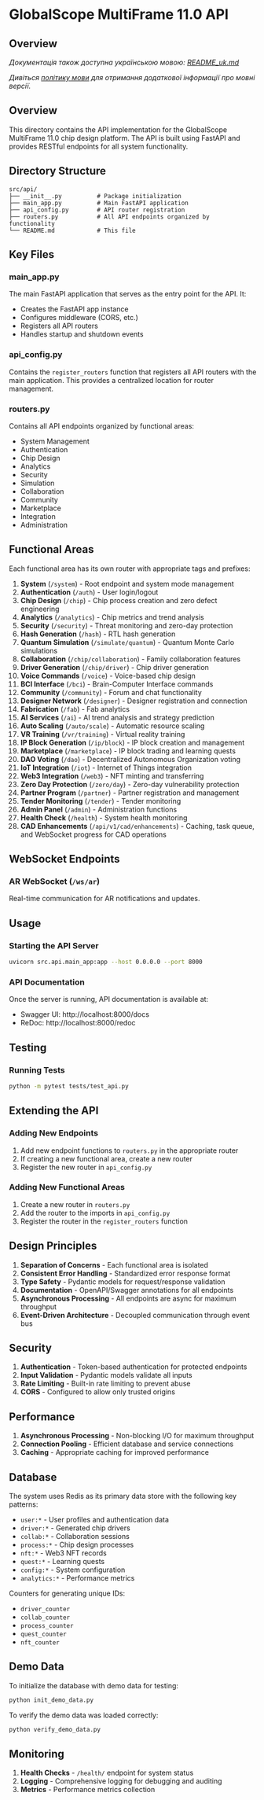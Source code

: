 # GlobalScope MultiFrame 11.0 API

## Overview

*Документація також доступна українською мовою: [README_uk.md](README_uk.md)*

*Дивіться [політику мови](../../docs/language_policy.md) для отримання додаткової інформації про мовні версії.*

## Overview
This directory contains the API implementation for the GlobalScope MultiFrame 11.0 chip design platform. The API is built using FastAPI and provides RESTful endpoints for all system functionality.

## Directory Structure
```
src/api/
├── __init__.py          # Package initialization
├── main_app.py          # Main FastAPI application
├── api_config.py        # API router registration
├── routers.py           # All API endpoints organized by functionality
└── README.md            # This file
```

## Key Files

### main_app.py
The main FastAPI application that serves as the entry point for the API. It:
- Creates the FastAPI app instance
- Configures middleware (CORS, etc.)
- Registers all API routers
- Handles startup and shutdown events

### api_config.py
Contains the `register_routers` function that registers all API routers with the main application. This provides a centralized location for router management.

### routers.py
Contains all API endpoints organized by functional areas:
- System Management
- Authentication
- Chip Design
- Analytics
- Security
- Simulation
- Collaboration
- Community
- Marketplace
- Integration
- Administration

## Functional Areas

Each functional area has its own router with appropriate tags and prefixes:

1. **System** (`/system`) - Root endpoint and system mode management
2. **Authentication** (`/auth`) - User login/logout
3. **Chip Design** (`/chip`) - Chip process creation and zero defect engineering
4. **Analytics** (`/analytics`) - Chip metrics and trend analysis
5. **Security** (`/security`) - Threat monitoring and zero-day protection
6. **Hash Generation** (`/hash`) - RTL hash generation
7. **Quantum Simulation** (`/simulate/quantum`) - Quantum Monte Carlo simulations
8. **Collaboration** (`/chip/collaboration`) - Family collaboration features
9. **Driver Generation** (`/chip/driver`) - Chip driver generation
10. **Voice Commands** (`/voice`) - Voice-based chip design
11. **BCI Interface** (`/bci`) - Brain-Computer Interface commands
12. **Community** (`/community`) - Forum and chat functionality
13. **Designer Network** (`/designer`) - Designer registration and connection
14. **Fabrication** (`/fab`) - Fab analytics
15. **AI Services** (`/ai`) - AI trend analysis and strategy prediction
16. **Auto Scaling** (`/auto/scale`) - Automatic resource scaling
17. **VR Training** (`/vr/training`) - Virtual reality training
18. **IP Block Generation** (`/ip/block`) - IP block creation and management
19. **Marketplace** (`/marketplace`) - IP block trading and learning quests
20. **DAO Voting** (`/dao`) - Decentralized Autonomous Organization voting
21. **IoT Integration** (`/iot`) - Internet of Things integration
22. **Web3 Integration** (`/web3`) - NFT minting and transferring
23. **Zero Day Protection** (`/zero/day`) - Zero-day vulnerability protection
24. **Partner Program** (`/partner`) - Partner registration and management
25. **Tender Monitoring** (`/tender`) - Tender monitoring
26. **Admin Panel** (`/admin`) - Administration functions
27. **Health Check** (`/health`) - System health monitoring
28. **CAD Enhancements** (`/api/v1/cad/enhancements`) - Caching, task queue, and WebSocket progress for CAD operations

## WebSocket Endpoints

### AR WebSocket (`/ws/ar`)
Real-time communication for AR notifications and updates.

## Usage

### Starting the API Server
```bash
uvicorn src.api.main_app:app --host 0.0.0.0 --port 8000
```

### API Documentation
Once the server is running, API documentation is available at:
- Swagger UI: http://localhost:8000/docs
- ReDoc: http://localhost:8000/redoc

## Testing

### Running Tests
```bash
python -m pytest tests/test_api.py
```

## Extending the API

### Adding New Endpoints
1. Add new endpoint functions to `routers.py` in the appropriate router
2. If creating a new functional area, create a new router
3. Register the new router in `api_config.py`

### Adding New Functional Areas
1. Create a new router in `routers.py`
2. Add the router to the imports in `api_config.py`
3. Register the router in the `register_routers` function

## Design Principles

1. **Separation of Concerns** - Each functional area is isolated
2. **Consistent Error Handling** - Standardized error response format
3. **Type Safety** - Pydantic models for request/response validation
4. **Documentation** - OpenAPI/Swagger annotations for all endpoints
5. **Asynchronous Processing** - All endpoints are async for maximum throughput
6. **Event-Driven Architecture** - Decoupled communication through event bus

## Security

1. **Authentication** - Token-based authentication for protected endpoints
2. **Input Validation** - Pydantic models validate all inputs
3. **Rate Limiting** - Built-in rate limiting to prevent abuse
4. **CORS** - Configured to allow only trusted origins

## Performance

1. **Asynchronous Processing** - Non-blocking I/O for maximum throughput
2. **Connection Pooling** - Efficient database and service connections
3. **Caching** - Appropriate caching for improved performance

## Database

The system uses Redis as its primary data store with the following key patterns:

- `user:*` - User profiles and authentication data
- `driver:*` - Generated chip drivers
- `collab:*` - Collaboration sessions
- `process:*` - Chip design processes
- `nft:*` - Web3 NFT records
- `quest:*` - Learning quests
- `config:*` - System configuration
- `analytics:*` - Performance metrics

Counters for generating unique IDs:
- `driver_counter`
- `collab_counter`
- `process_counter`
- `quest_counter`
- `nft_counter`

## Demo Data

To initialize the database with demo data for testing:

```bash
python init_demo_data.py
```

To verify the demo data was loaded correctly:

```bash
python verify_demo_data.py
```

## Monitoring

1. **Health Checks** - `/health/` endpoint for system status
2. **Logging** - Comprehensive logging for debugging and auditing
3. **Metrics** - Performance metrics collection